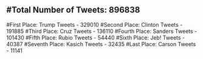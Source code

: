 #Total Number of Tweets: 896838 
---
#First Place: Trump Tweets - 329010
#Second Place: Clinton Tweets - 191885
#Third Place: Cruz Tweets - 136110
#Fourth Place: Sanders Tweets - 101430
#Fifth Place: Rubio Tweets - 54440
#Sixth Place: Jeb! Tweets - 40387
#Seventh Place: Kasich Tweets - 32435
#Last Place: Carson Tweets - 11141
